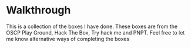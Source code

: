# Walkthrough

This is a collection of the boxes I have done. These boxes are from the OSCP Play Ground, Hack The Box, Try hack me and PNPT. Feel free to let me know alternative ways of completing the boxes
